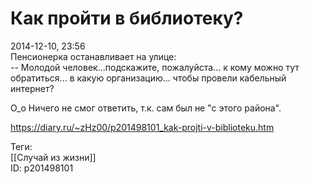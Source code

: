 Как пройти в библиотеку?
=========================

   
 2014-12-10, 23:56   
  Пенсионерка останавливает на улице:   
 -- Молодой человек...подскажите, пожалуйста... к кому можно тут обратиться... в какую организацию... чтобы провели кабельный интернет?   
   
 О\_о Ничего не смог ответить, т.к. сам был не "с этого района".   
    
 <https://diary.ru/~zHz00/p201498101_kak-projti-v-biblioteku.htm>   
   
 Теги:   
 [[Случай из жизни]]   
 ID: p201498101